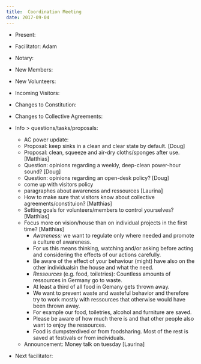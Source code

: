 ```yaml
---
title:  Coordination Meeting
date: 2017-09-04
---
```


- Present: 
- Facilitator: Adam
- Notary: 
- New Members:
- New Volunteers: 
- Incoming Visitors:
- Changes to Constitution: 
- Changes to Collective Agreements:
- Info > questions/tasks/proposals:
	- AC power update:
	- Proposal: keep sinks in a clean and clear state by default. [Doug]
	- Proposal: clean, squeeze and air-dry cloths/sponges after use. [Matthias]
	- Question: opinions regarding a weekly, deep-clean power-hour sound? [Doug]
	- Question: opinions regarding an open-desk policy? [Doug]
	- come up with visitors policy 
	- paragraphes about awareness and ressources [Laurina]
  - How to make sure that visitors know about collective agreements/constituion? [Matthias]
  - Setting goals for volunteers/members to control yourselves? [Matthias]
  - Focus more on vision/house than on individual projects in the first time? [Matthias]
	- *Awareness:* we want to regulate only where needed and promote a culture of awareness. 
	- For us this means thinking, watching and/or asking before acting and considering the effects of our actions carefully.
	- Be aware of the effect of your behaviour (might) have also on the other individualsin the house and what the need.
    - *Ressources* (e.g. food, toiletries): Countless amounts of ressources in Germany go to waste. 
    - At least a third of all food in Gemany gets thrown away. 
    - We want to prevent waste and wasteful behavior and therefore try to work mostly with ressources that otherwise would have been thrown away. 
    - For example our food, toiletries, alcohol and furniture are saved. 
    - Please be aware of how much there is and that other people also want to enjoy the ressources. 
    - Food is dumpsterdived or from foodsharing. Most of the rest is saved at festivals or from individuals.
  - Announcement: Money talk on tuesday [Laurina]

- Next facilitator: 
